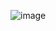 

![image](https://user-images.githubusercontent.com/65892342/215277892-7cb1922c-d56f-4ca3-866e-2b1d6b969745.png)
